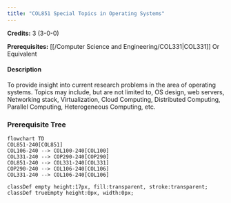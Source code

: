```yaml
---
title: "COL851 Special Topics in Operating Systems"
---
```

**Credits:** 3 (3-0-0)

**Prerequisites:** [[/Computer Science and Engineering/COL331|COL331]] Or Equivalent

#### Description
To provide insight into current research problems in the area of operating systems. Topics may include, but are not limited to, OS design, web servers, Networking stack, Virtualization, Cloud Computing, Distributed Computing, Parallel Computing, Heterogeneous Computing, etc.

### Prerequisite Tree

```mermaid
flowchart TD
COL851-240[COL851]
COL106-240 --> COL100-240[COL100]
COL331-240 --> COP290-240[COP290]
COL851-240 --> COL331-240[COL331]
COP290-240 --> COL106-240[COL106]
COL331-240 --> COL106-240[COL106]

classDef empty height:17px, fill:transparent, stroke:transparent;
classDef trueEmpty height:0px, width:0px;
```